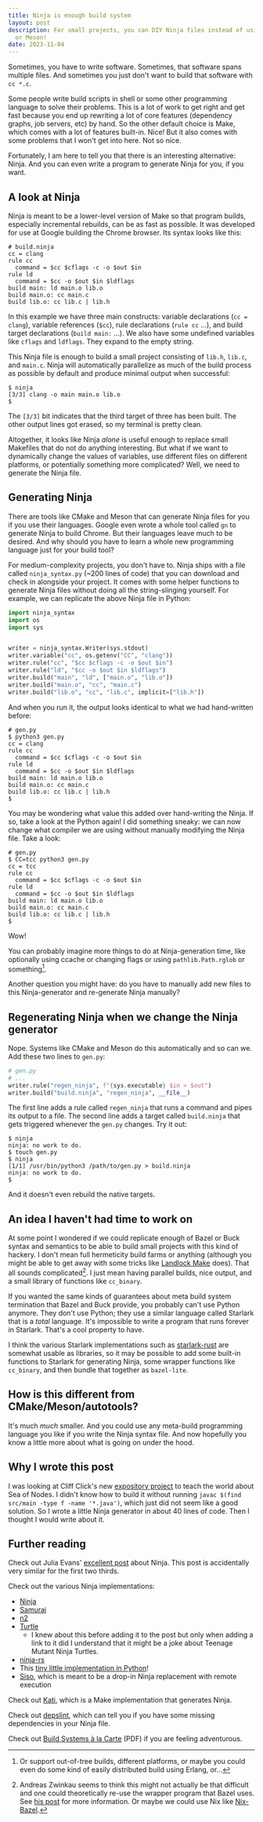 ```yaml
---
title: Ninja is enough build system
layout: post
description: For small projects, you can DIY Ninja files instead of using CMake
  or Meson!
date: 2023-11-04
---
```


Sometimes, you have to write software. Sometimes, that software spans multiple
files. And sometimes you just don't want to build that software with `cc *.c`.

Some people write build scripts in shell or some other programming language to
solve their problems. This is a lot of work to get right and get fast because
you end up rewriting a lot of core features (dependency graphs, job servers,
etc) by hand. So the other default choice is Make, which comes with a lot of
features built-in. Nice! But it also comes with some problems that I won't get
into here. Not so nice.

Fortunately, I am here to tell you that there is an interesting alternative:
Ninja. And you can even write a program to generate Ninja for you, if you want.

## A look at Ninja

Ninja is meant to be a lower-level version of Make so that program builds,
especially incremental rebuilds, can be as fast as possible. It was developed
for use at Google building the Chrome browser. Its syntax looks like this:

```
# build.ninja
cc = clang
rule cc
  command = $cc $cflags -c -o $out $in
rule ld
  command = $cc -o $out $in $ldflags
build main: ld main.o lib.o
build main.o: cc main.c
build lib.o: cc lib.c | lib.h
```

In this example we have three main constructs: variable declarations (`cc =
clang`), variable references (`$cc`), rule declarations (`rule cc` ...), and
build target declarations (`build main:` ...). We also have some undefined
variables like `cflags` and `ldflags`. They expand to the empty string.

This Ninja file is enough to build a small project consisting of `lib.h`,
`lib.c`, and `main.c`. Ninja will automatically parallelize as much of the
build process as possible by default and produce minimal output when
successful:

```console
$ ninja
[3/3] clang -o main main.o lib.o
$
```

The `[3/3]` bit indicates that the third target of three has been built. The
other output lines got erased, so my terminal is pretty clean.

Altogether, it looks like Ninja *alone* is useful enough to replace small
Makefiles that do not do anything interesting. But what if we want to
dynamically change the values of variables, use different files on different
platforms, or potentially something more complicated? Well, we need to generate
the Ninja file.

## Generating Ninja

There are tools like CMake and Meson that can generate Ninja files for you if
you use their languages. Google even wrote a whole tool called `gn` to generate
Ninja to build Chrome. But their languages leave much to be desired. And why
should you have to learn a whole new programming language just for your build
tool?

For medium-complexity projects, you don't have to. Ninja ships with a file
called `ninja_syntax.py` (~200 lines of code) that you can download and check
in alongside your project. It comes with some helper functions to generate
Ninja files without doing all the string-slinging yourself. For example, we can
replicate the above Ninja file in Python:

```python
import ninja_syntax
import os
import sys


writer = ninja_syntax.Writer(sys.stdout)
writer.variable("cc", os.getenv("CC", "clang"))
writer.rule("cc", "$cc $cflags -c -o $out $in")
writer.rule("ld", "$cc -o $out $in $ldflags")
writer.build("main", "ld", ["main.o", "lib.o"])
writer.build("main.o", "cc", "main.c")
writer.build("lib.o", "cc", "lib.c", implicit=["lib.h"])
```

And when you run it, the output looks identical to what we had hand-written
before:

```console
# gen.py
$ python3 gen.py
cc = clang
rule cc
  command = $cc $cflags -c -o $out $in
rule ld
  command = $cc -o $out $in $ldflags
build main: ld main.o lib.o
build main.o: cc main.c
build lib.o: cc lib.c | lib.h
$
```

You may be wondering what value this added over hand-writing the Ninja. If so,
take a look at the Python again! I did something sneaky: we can now change what
compiler we are using without manually modifying the Ninja file. Take a look:

```console
# gen.py
$ CC=tcc python3 gen.py
cc = tcc
rule cc
  command = $cc $cflags -c -o $out $in
rule ld
  command = $cc -o $out $in $ldflags
build main: ld main.o lib.o
build main.o: cc main.c
build lib.o: cc lib.c | lib.h
$
```

Wow!

You can probably imagine more things to do at Ninja-generation time, like
optionally using ccache or changing flags or using `pathlib.Path.rglob` or
something[^other-ideas].

[^other-ideas]: Or support out-of-tree builds, different platforms, or maybe
    you could even do some kind of easily distributed build using Erlang, or...

Another question you might have: do you have to manually add new files to this
Ninja-generator and re-generate Ninja manually?

## Regenerating Ninja when we change the Ninja generator

Nope. Systems like CMake and Meson do this automatically and so can we. Add
these two lines to `gen.py`:

```python
# gen.py
# ...
writer.rule("regen_ninja", f"{sys.executable} $in > $out")
writer.build("build.ninja", "regen_ninja", __file__)
```

The first line adds a rule called `regen_ninja` that runs a command and pipes
its output to a file. The second line adds a target called `build.ninja` that
gets triggered whenever the `gen.py` changes. Try it out:

```console
$ ninja
ninja: no work to do.
$ touch gen.py
$ ninja
[1/1] /usr/bin/python3 /path/to/gen.py > build.ninja
ninja: no work to do.
$
```

And it doesn't even rebuild the native targets.

## An idea I haven't had time to work on

At some point I wondered if we could replicate enough of Bazel or Buck syntax
and semantics to be able to build small projects with this kind of hackery. I
don't mean full hermeticity build farms or anything (although you might be able
to get away with some tricks like [Landlock Make](https://justine.lol/make/)
does). That all sounds complicated[^how-to]. I just mean having parallel
builds, nice output, and a small library of functions like `cc_binary`.

[^how-to]: Andreas Zwinkau seems to think this might not actually be that
    difficult and one could theoretically re-use the wrapper program that Bazel
    uses. See [his post](https://beza1e1.tuxen.de/hermetic_builds.html) for
    more information. Or maybe we could use Nix like
    [Nix-Bazel](https://nix-bazel.build/).

If you wanted the same kinds of guarantees about meta build system termination
that Bazel and Buck provide, you probably can't use Python anymore. They don't
use Python; they use a similar language called Starlark that is a *total*
language. It's impossible to write a program that runs forever in Starlark.
That's a cool property to have.

I think the various Starlark implementations such as
[starlark-rust](https://github.com/facebookexperimental/starlark-rust/) are
somewhat usable as libraries, so it may be possible to add some built-in
functions to Starlark for generating Ninja, some wrapper functions like
`cc_binary`, and then bundle that together as `bazel-lite`.

## How is this different from CMake/Meson/autotools?

It's much *much* smaller. And you could use any meta-build programming language
you like if you write the Ninja syntax file. And now hopefully you know a
little more about what is going on under the hood.

## Why I wrote this post

I was looking at Cliff Click's new [expository
project](https://github.com/SeaOfNodes/Simple) to teach the world about Sea of
Nodes. I didn't know how to build it without running `javac $(find src/main
-type f -name '*.java')`, which just did not seem like a good solution. So I
wrote a little Ninja generator in about 40 lines of code. Then I thought I
would write about it.

## Further reading

Check out Julia Evans' [excellent
post](https://jvns.ca/blog/2020/10/26/ninja--a-simple-way-to-do-builds/) about
Ninja. This post is accidentally very similar for the first two thirds.

Check out the various Ninja implementations:

* [Ninja](https://github.com/ninja-build/ninja)
* [Samurai](https://github.com/michaelforney/samurai)
* [n2](https://github.com/evmar/n2)
* [Turtle](https://github.com/raviqqe/turtle-build)
  * I knew about this before adding it to the post but only when adding a link
    to it did I understand that it might be a joke about Teenage Mutant Ninja
    Turtles.
* [ninja-rs](https://github.com/nikhilm/ninja-rs)
* This [tiny little implementation in Python](https://github.com/gkbrk/scripts/blob/master/ninja.py)!
* [Siso](https://chromium.googlesource.com/infra/infra/+/refs/heads/main/go/src/infra/build/siso/),
  which is meant to be a drop-in Ninja replacement with remote execution

Check out [Kati](https://github.com/google/kati), which is a Make
implementation that generates Ninja.

Check out [depslint](https://github.com/maximuska/depslint), which can tell you
if you have some missing dependencies in your Ninja file.

Check out [Build Systems à la
Carte](https://www.microsoft.com/en-us/research/uploads/prod/2018/03/build-systems.pdf)
(PDF) if you are feeling adventurous.
